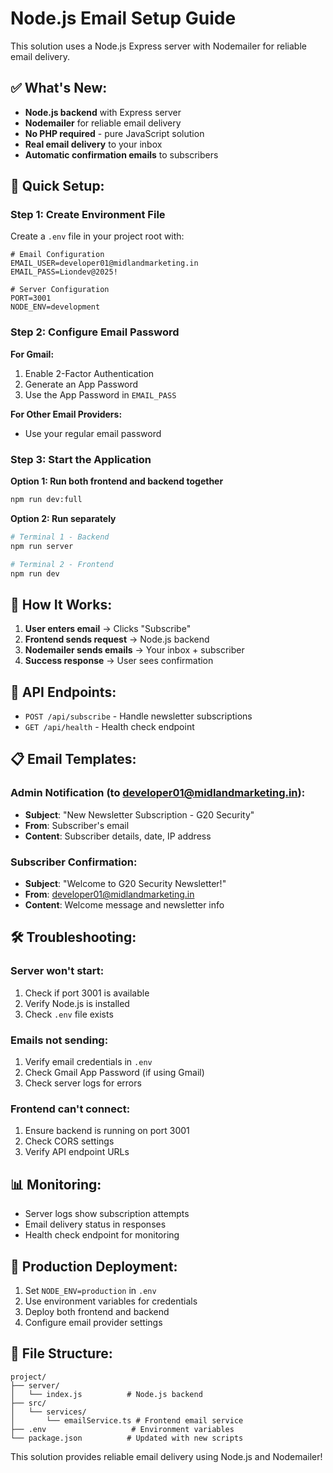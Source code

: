 # Node.js Email Setup Guide

This solution uses a Node.js Express server with Nodemailer for reliable email delivery.

## ✅ **What's New:**

- **Node.js backend** with Express server
- **Nodemailer** for reliable email delivery
- **No PHP required** - pure JavaScript solution
- **Real email delivery** to your inbox
- **Automatic confirmation emails** to subscribers

## 🚀 **Quick Setup:**

### Step 1: Create Environment File
Create a `.env` file in your project root with:

```env
# Email Configuration
EMAIL_USER=developer01@midlandmarketing.in
EMAIL_PASS=Liondev@2025!

# Server Configuration
PORT=3001
NODE_ENV=development
```

### Step 2: Configure Email Password

**For Gmail:**
1. Enable 2-Factor Authentication
2. Generate an App Password
3. Use the App Password in `EMAIL_PASS`

**For Other Email Providers:**
- Use your regular email password

### Step 3: Start the Application

**Option 1: Run both frontend and backend together**
```bash
npm run dev:full
```

**Option 2: Run separately**
```bash
# Terminal 1 - Backend
npm run server

# Terminal 2 - Frontend  
npm run dev
```

## 📧 **How It Works:**

1. **User enters email** → Clicks "Subscribe"
2. **Frontend sends request** → Node.js backend
3. **Nodemailer sends emails** → Your inbox + subscriber
4. **Success response** → User sees confirmation

## 🔧 **API Endpoints:**

- `POST /api/subscribe` - Handle newsletter subscriptions
- `GET /api/health` - Health check endpoint

## 📋 **Email Templates:**

### Admin Notification (to developer01@midlandmarketing.in):
- **Subject**: "New Newsletter Subscription - G20 Security"
- **From**: Subscriber's email
- **Content**: Subscriber details, date, IP address

### Subscriber Confirmation:
- **Subject**: "Welcome to G20 Security Newsletter!"
- **From**: developer01@midlandmarketing.in
- **Content**: Welcome message and newsletter info

## 🛠️ **Troubleshooting:**

### Server won't start:
1. Check if port 3001 is available
2. Verify Node.js is installed
3. Check `.env` file exists

### Emails not sending:
1. Verify email credentials in `.env`
2. Check Gmail App Password (if using Gmail)
3. Check server logs for errors

### Frontend can't connect:
1. Ensure backend is running on port 3001
2. Check CORS settings
3. Verify API endpoint URLs

## 📊 **Monitoring:**

- Server logs show subscription attempts
- Email delivery status in responses
- Health check endpoint for monitoring

## 🚀 **Production Deployment:**

1. Set `NODE_ENV=production` in `.env`
2. Use environment variables for credentials
3. Deploy both frontend and backend
4. Configure email provider settings

## 📁 **File Structure:**

```
project/
├── server/
│   └── index.js          # Node.js backend
├── src/
│   └── services/
│       └── emailService.ts # Frontend email service
├── .env                   # Environment variables
└── package.json          # Updated with new scripts
```

This solution provides reliable email delivery using Node.js and Nodemailer!

